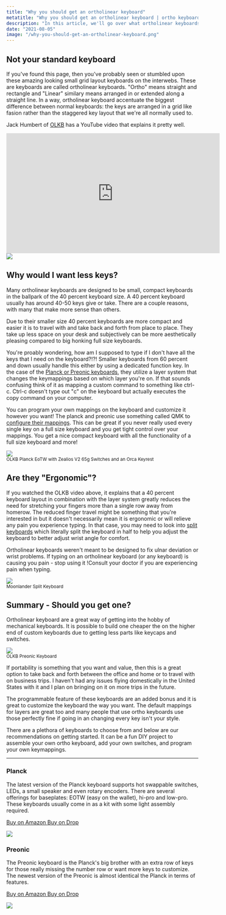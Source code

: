 ```yaml
---
title: "Why you should get an ortholinear keyboard"
metatitle: "Why you should get an ortholinear keyboard | ortho keyboard 40% keyboard qmk ortholinear keycaps ortholinear vs staggered ortholinear layout"
description: "In this article, we'll go over what ortholinear keyboards are and why you migth want to get an ortho keybard like the OLKB Planck or Preonic, the NIU40 NIUmini and more."
date: "2021-08-05"
image: "/why-you-should-get-an-ortholinear-keyboard.png"
---
```




<div class="row">

<div class="col-md-8">

## Not your standard keyboard

If you've found this page, then you've probably seen or stumbled upon these amazing looking small grid layout keyboards on the interwebs.  These are keyboards are called ortholinear keyboards.  "Ortho" means straight and rectangle and "Linear" similary means arranged in or extended along a straight line.  In a way, ortholinear keyboard accentuate the biggest difference between normal keyboards: the keys are arranged in a grid like fasion rather than the staggered key layout that we're all normally used to. 

Jack Humbert of [OLKB](https://tryorthokeys.com/olkb) has a YouTube video that explains it pretty well.

<div class="usa-embed-container">
<iframe width="560" height="315" src="https://www.youtube.com/embed/bEPg8kk84gw" title="YouTube video player" frameborder="0" allow="accelerometer; autoplay; clipboard-write; encrypted-media; gyroscope; picture-in-picture" allowfullscreen></iframe>
</div>

</div>

<div class="col-md-4">

<img src="/planck-eotw-mito-rams.jpg" class="img-fluid">

</div>

</div>

## Why would I want less keys?

Many ortholinear keyboards are designed to be small, compact keyboards in the ballpark of the 40 percent keyboard size.  A 40 percent keyboard usually has around 40-50 keys give or take.  There are a couple reasons, with many that make more sense than others.  

Due to their smaller size 40 percent keyboards are more compact and easier it is to travel with and take back and forth from place to place.  They take up less space on your desk and subjectively can be more aesthetically pleasing compared to big honking full size keyboards.  

You're proably wondering, how am I supposed to type if I don't have all the keys that I need on the keyboard?!?! Smaller keyboards from 60 percent and down usually handle this either by using a dedicated function key.  In the case of the [Planck or Preonic keyboards](https://tryorthokeys.com/olkb), they utilize a layer system that changes the keymappings based on which layer you're on.  If that sounds confusing think of it as mapping a custom command to something like ctrl-c.  Ctrl-c doesn't type out "c" on the keyboard but actually executes the copy command on your computer.  

You can program your own mappings on the keyboard and customize it however you want! The planck and preonic use something called QMK to [configure their mappings](https://tryorthokeys.com/configure). This can be great if you never really used every single key on a full size keyboard and you get tight control over your mappings.  You get a nice compact keyboard with all the functionality of a full size keyboard and more!

<img src="/planck-keyrest-zealios.jpg" class="img-fluid mt-3">
<div class="mb-5"><small>OLKB Planck EoTW with Zealios V2 65g Switches and an Orca Keyrest</small></div>

## Are they "Ergonomic"?

If you watched the OLKB video above, it explains that a 40 percent keyboard layout in combination with the layer system greatly reduces the need for stretching your fingers more than a single row away from homerow. The reduced finger travel might be something that you're interested in but it doesn't necessarily mean it is ergonomic or will relieve any pain you experience typing.  In that case, you may need to look into [split keyboards](https://tryorthokeys.com/split) which literally split the keyboard in half to help you adjust the keyboard to better adjust wrist angle for comfort.  

Ortholinear keyboards weren't meant to be designed to fix ulnar deviation or wrist problems. If typing on an ortholinear keyboard (or any keyboard) is causing you pain - stop using it !Consult your doctor if you are experiencing pain when typing. 

<img src="/ergodox.png" class="img-fluid mt-3">
<div class="mb-5"><small>Moonlander Split Keyboard</small></div>

## Summary - Should you get one?

Ortholinear keyboard are a great way of getting into the hobby of mechanical keyboards.  It is possible to build one cheaper the on the higher end of custom keyboards due to getting less parts like keycaps and switches.  

<img src="/preonic-1.jpg" class="img-fluid mt-3">
<div class="mb-5"><small>OLKB Preonic Keyboard</small></div>

If portability is something that you want and value, then this is a great option to take back and forth between the office and home or to travel with on business trips.  I haven't had any issues flying domestically in the United States with it and I plan on bringing on it on more trips in the future.

The programmable feature of these keyboards are an added bonus and it is great to customize the keyboard the way you want.  The default mappings for layers are great too and many people that use ortho keyboards use those perfectly fine if going in an changing every key isn't your style.

There are a plethora of keyboards to choose from and below are our recommendations on getting started. It can be a fun DIY project to assemble your own ortho keyboard, add your own switches, and program your own keymappings.

---

<div class="row mt-5">
<div class="col-lg-6">

### Planck

The latest version of the Planck keyboard supports hot swappable switches, LEDs, a small speaker and even rotary encoders. There are several offerings for baseplates: EOTW (easy on the wallet), hi-pro and low-pro. These keyboards usually come in as a kit with some light assembly required.

<a class="btn btn-primary mr-2" href="https://amzn.to/333pMu0">
    Buy on Amazon
</a>

<a class="btn btn-secondary mr-2" href="https://drop.com/buy/planck-mechanical-keyboard?utm_source=linkshare&referer=T93XGG">
    Buy on Drop
</a>

<a href="https://www.amazon.com/dp/B08LX7ZXS4?&linkCode=li3&tag=tryorthokey06-20&linkId=0b7b9faf09aac73db64f301ec3da89ce&language=en_US&ref_=as_li_ss_il" target="_blank"><img border="0" src="//ws-na.amazon-adsystem.com/widgets/q?_encoding=UTF8&ASIN=B08LX7ZXS4&Format=_SL250_&ID=AsinImage&MarketPlace=US&ServiceVersion=20070822&WS=1&tag=tryorthokey06-20&language=en_US" ></a><img src="https://ir-na.amazon-adsystem.com/e/ir?t=tryorthokey06-20&language=en_US&l=li3&o=1&a=B08LX7ZXS4" width="1" height="1" border="0" alt="" style="border:none !important; margin:0px !important;" />

</div>
<div class="col-lg-6">

### Preonic

The Preonic keyboard is the Planck's big brother with an extra row of keys for those really missing the number row or want more keys to customize. The newest version of the Preonic is almost identical the Planck in terms of features.

<a class="btn btn-primary mr-2" href="https://amzn.to/3xzTDbF">
    Buy on Amazon
</a>

<a class="btn btn-secondary mr-2" href="https://drop.com/buy/preonic-mechanical-keyboard?utm_source=linkshare&referer=T93XGG">
    Buy on Drop
</a>

<a href="https://www.amazon.com/dp/B08L3WKZ73?&linkCode=li3&tag=tryorthokey06-20&linkId=6af0b7506a61073b0723facda319622d&language=en_US&ref_=as_li_ss_il" target="_blank"><img border="0" src="//ws-na.amazon-adsystem.com/widgets/q?_encoding=UTF8&ASIN=B08L3WKZ73&Format=_SL250_&ID=AsinImage&MarketPlace=US&ServiceVersion=20070822&WS=1&tag=tryorthokey06-20&language=en_US" ></a><img src="https://ir-na.amazon-adsystem.com/e/ir?t=tryorthokey06-20&language=en_US&l=li3&o=1&a=B08L3WKZ73" width="1" height="1" border="0" alt="" style="border:none !important; margin:0px !important;" />

</div>
</div>
